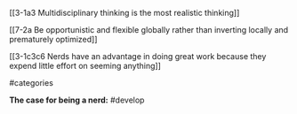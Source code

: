 [[3-1a3 Multidisciplinary thinking is the most realistic thinking]]

[[7-2a Be opportunistic and flexible globally rather than inverting locally and prematurely optimized]]

[[3-1c3c6 Nerds have an advantage in doing great work because they expend little effort on seeming anything]]

#categories 

**The case for being a nerd:**
#develop 